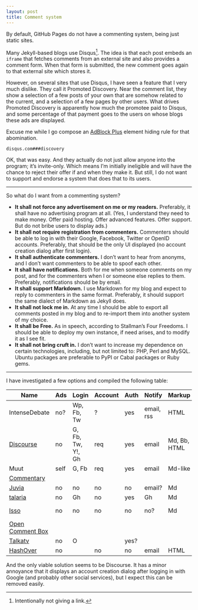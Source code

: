 ```yaml
---
layout: post
title: Comment system
---
```


By default, GitHub Pages do not have a commenting system, being just
static sites.

Many Jekyll-based blogs use Disqus[^1]. The idea is that each post
embeds an `iframe` that fetches comments from an external site and
also provides a comment form. When that form is submitted, the new
comment goes again to that external site which stores it.

[^1]: Intentionally not giving a link.

However, on several sites that use Disqus, I have seen a feature that
I very much dislike. They call it Promoted Discovery. Near the comment
list, they show a selection of a few posts of your own that are
somehow related to the current, and a selection of a few pages by
other users. What drives Promoted Discovery is apparently how much the
promotee paid to Disqus, and some percentage of that payment goes to
the users on whose blogs these ads are displayed.

Excuse me while I go compose an [AdBlock Plus][] element hiding rule
for that abomination.

[AdBlock Plus]: https://adblockplus.org/en/firefox

```
disqus.com###discovery
```

OK, that was easy. And they actually do not just allow anyone into the
program; it’s invite-only. Which means I’m initially ineligible and
will have the chance to reject their offer if and when they make it.
But still, I do not want to support and endorse a system that does
that to its users.


----

So what do I want from a commenting system?

* **It shall not force any advertisement on me or my readers.**
  Preferably, it shall have no advertising program at all. (Yes, I
  understand they need to make money. Offer paid hosting. Offer
  advanced features. Offer support. But do not bribe users to display
  ads.)
* **It shall not require registration from commenters.** Commenters
  should be able to log in with their Google, Facebook, Twitter or
  OpenID accounts. Preferably, that should be the only UI displayed
  (no account creation dialog after first login).
* **It shall authenticate commenters.** I don’t want to hear from
  anonyms, and I don’t want commenters to be able to spoof each other.
* **It shall have notifications.** Both for me when someone comments
  on my post, and for the commenters when I or someone else replies to
  them. Preferably, notifications should be by email.
* **It shall support Markdown.** I use Markdown for my blog and expect
  to reply to commenters in the same format. Preferably, it should
  support the same dialect of Markdown as Jekyll does.
* **It shall not lock me in.** At any time I should be able to export
  all comments posted in my blog and to re-import them into another
  system of my choice.
* **It shall be Free.** As in speech, according to Stallman’s Four
  Freedoms. I should be able to deploy my own instance, if need
  arises, and to modify it as I see fit.
* **It shall not bring cruft in.** I don’t want to increase my
  dependence on certain technologies, including, but not limited to:
  PHP, Perl and MySQL. Ubuntu packages are preferable to PyPI or Cabal
  packages or Ruby gems.

----

I have investigated a few options and compiled the following table:

|Name                |Ads |Login            |Account|Auth|Notify    |Markup      |Export |Free |Deps|
|--------------------|----|-----------------|-------|----|----------|------------|-------|-----|----|
|IntenseDebate       |no? |Wp, Fb, Tw       |?      |yes |email, rss|HTML        |Wp     |no   |    |
|[Discourse][]       |no  |G, Fb, Tw, Y!, Gh|req    |yes |email     |Md, Bb, HTML|yes    |GPL2 |RoR, Pg, Redis|
|Muut                |self|G, Fb            |req    |yes |email     |Md-like     |planned|no   |    |
|[Commentary][]      |    |                 |       |    |          |            |       |     |Ruby|
|[Juvia][]           |no  |no               |no     |no  |email?    |Md          |no     |AGPL |RoR |
|[talaria][]         |no  |Gh               |no     |yes |Gh        |Md          |no?    |MIT  |Gh  |
|[Isso][]            |no  |no               |no     |no  |no?       |Md          |db     |MIT  |Py, SQLite|
|[Open Comment Box][]|    |                 |       |    |          |            |       |     |    |
|[Talkatv][]         |no  |O                |       |yes?|          |            |       |AGPL3|Py  |
|[HashOver][]        |no  |                 |no     |no  |email     |HTML        |       |AGPL |PHP |

[Discourse]: http://www.discourse.org/
[Commentary]: https://github.com/sdqali/commentary
[Juvia]: https://github.com/phusion/juvia
[talaria]: https://github.com/m2w/talaria
[Isso]: http://posativ.org/isso/
[Open Comment Box]: https://github.com/arunoda/open-comment-box
[Talkatv]: https://github.com/talkatv/talkatv
[HashOver]: http://tildehash.com/?page=hashover

And the only viable solution seems to be Discourse. It has a minor
annoyance that it displays an account creation dialog after logging in
with Google (and probably other social services), but I expect this
can be removed easily.